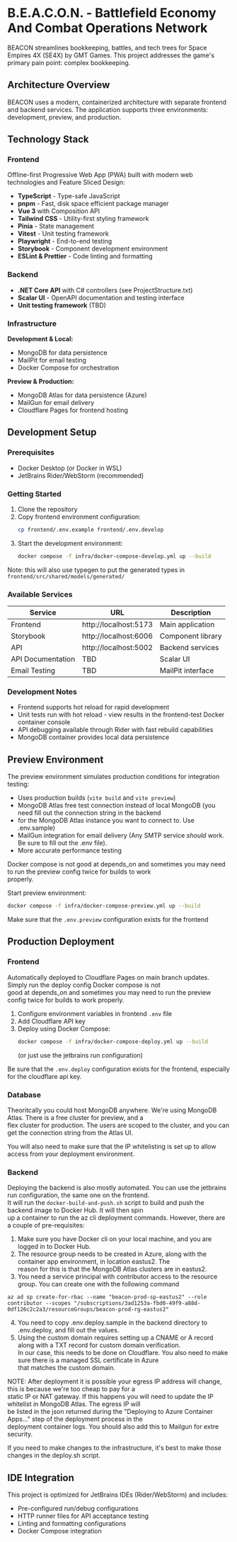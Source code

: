 # B.E.A.C.O.N. - Battlefield Economy And Combat Operations Network

BEACON streamlines bookkeeping, battles, and tech trees for Space Empires 4X (SE4X) by GMT Games. This project addresses the game's primary pain point: complex bookkeeping.

## Architecture Overview

BEACON uses a modern, containerized architecture with separate frontend and backend services. The application supports three environments: development, preview, and production.

## Technology Stack

### Frontend

Offline-first Progressive Web App (PWA) built with modern web technologies and Feature Sliced Design:

- **TypeScript** - Type-safe JavaScript
- **pnpm** - Fast, disk space efficient package manager
- **Vue 3** with Composition API
- **Tailwind CSS** - Utility-first styling framework
- **Pinia** - State management
- **Vitest** - Unit testing framework
- **Playwright** - End-to-end testing
- **Storybook** - Component development environment
- **ESLint & Prettier** - Code linting and formatting

### Backend

- **.NET Core API** with C# controllers (see ProjectStructure.txt)
- **Scalar UI** - OpenAPI documentation and testing interface
- **Unit testing framework** (TBD)

### Infrastructure

**Development & Local:**
- MongoDB for data persistence
- MailPit for email testing
- Docker Compose for orchestration

**Preview & Production:**
- MongoDB Atlas for data persistence (Azure)
- MailGun for email delivery
- Cloudflare Pages for frontend hosting

## Development Setup

### Prerequisites

- Docker Desktop (or Docker in WSL)
- JetBrains Rider/WebStorm (recommended)

### Getting Started

1. Clone the repository
2. Copy frontend environment configuration:
   ```bash
   cp frontend/.env.example frontend/.env.develop
   ```
3. Start the development environment:
   ```bash
   docker compose -f infra/docker-compose-develop.yml up --build
   ```
   
Note: this will also use typegen to put the generated types in `frontend/src/shared/models/generated/`

### Available Services

| Service | URL | Description |
|---------|-----|-------------|
| Frontend | http://localhost:5173 | Main application |
| Storybook | http://localhost:6006 | Component library |
| API | http://localhost:5002 | Backend services |
| API Documentation | TBD | Scalar UI |
| Email Testing | TBD | MailPit interface |

### Development Notes

- Frontend supports hot reload for rapid development
- Unit tests run with hot reload - view results in the frontend-test Docker container console
- API debugging available through Rider with fast rebuild capabilities
- MongoDB container provides local data persistence

## Preview Environment

The preview environment simulates production conditions for integration testing:

- Uses production builds (`vite build` and `vite preview`)
- MongoDB Atlas free test connection instead of local MongoDB (you need fill out the connection string in the backend<br>
- for the MongoDB Atlas instance you want to connect to. Use .env.sample)
- MailGun integration for email delivery (Any SMTP service *should* work. Be sure to fill out the .env file).
- More accurate performance testing

Docker compose is not good at depends_on and sometimes you may need to run the preview config twice for builds to work<br>
properly.

Start preview environment:

```bash
docker compose -f infra/docker-compose-preview.yml up --build
```

Make sure that the `.env.preview` configuration exists for the frontend

## Production Deployment

### Frontend

Automatically deployed to Cloudflare Pages on main branch updates. Simply run the deploy config Docker compose is not<br>
good at depends_on and sometimes you may need to run the preview config twice for builds to work properly.

1. Configure environment variables in frontend `.env` file
2. Add Cloudflare API key
3. Deploy using Docker Compose:
   ```bash
   docker compose -f infra/docker-compose-deploy.yml up --build
   ``` 
   (or just use the jetbrains run configuration)

Be sure that the `.env.deploy` configuration exists for the frontend, especially for the cloudflare api key.

### Database
Theoritcally you could host MongoDB anywhere. We're using MongoDB Atlas. There is a free cluster for preview, and a <br>
flex cluster for production. The users are scoped to the cluster, and you can get the connection string from the Atlas UI.<br>

You will also need to make sure that the IP whitelisting is set up to allow access from your deployment environment.<br>

### Backend

Deploying the backend is also mostly automated. You can use the jetbrains run configuration, the same one on the frontend.<br>
It will run the `docker-build-and-push.sh` script to build and push the backend image to Docker Hub. It will then spin<br>
up a container to run the az cli deployment commands. However, there are a couple of pre-requisites:
1. Make sure you have Docker cli on your local machine, and you are logged in to Docker Hub.
2. The resource group needs to be created in Azure, along with the container app environment, in location eastus2. The<br>
reason for this is that the MongoDB Atlas clusters are in eastus2. 
3. You need a service principal with contributor access to the resource group. You can create one with the following command<br>
```
az ad sp create-for-rbac --name "beacon-prod-sp-eastus2" --role contributor --scopes "/subscriptions/3ad1253a-fbd0-49f9-a88d-0df126c2c2a3/resourceGroups/beacon-prod-rg-eastus2"
```
4. You need to copy .env.deploy.sample in the backend directory to .env.deploy, and fill out the values.<br>
5. Using the custom domain requires setting up a CNAME or A record along with a TXT record for custom domain verification.<br>
In our case, this needs to be done on Cloudflare. You also need to make sure there is a managed SSL certificate in Azure<br>
that matches the custom domain.

NOTE: After deployment it is possible your egress IP address will change, this is because we're too cheap to pay for a <br>
static IP or NAT gateway. If this happens you will need to update the IP whitelist in MongoDB Atlas. The egress IP will <br>
be listed in the json returned during the "Deploying to Azure Container Apps..." step of the deployment process in the <br>
deployment container logs. You should also add this to Mailgun for extre security.

If you need to make changes to the infrastructure, it's best to make those changes in the deploy.sh script.

## IDE Integration

This project is optimized for JetBrains IDEs (Rider/WebStorm) and includes:

- Pre-configured run/debug configurations
- HTTP runner files for API acceptance testing
- Linting and formatting configurations
- Docker Compose integration